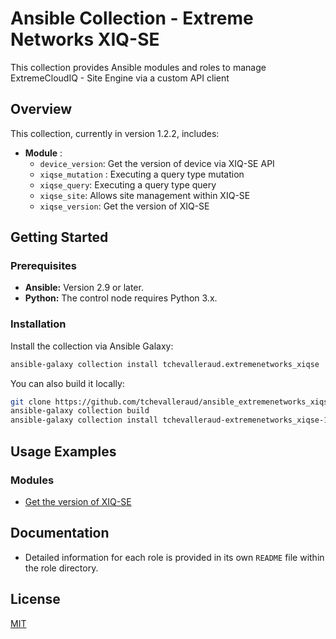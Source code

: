 # Ansible Collection - Extreme Networks XIQ-SE

This collection provides Ansible modules and roles to manage ExtremeCloudIQ - Site Engine via a custom API client

## Overview

This collection, currently in version 1.2.2, includes:

- **Module** :
  - `device_version`: Get the version of device via XIQ-SE API 
  - `xiqse_mutation` : Executing a query type mutation
  - `xiqse_query`: Executing a query type query
  - `xiqse_site`: Allows site management within XIQ-SE
  - `xiqse_version`: Get the version of XIQ-SE

## Getting Started

### Prerequisites

- **Ansible:** Version 2.9 or later.
- **Python:** The control node requires Python 3.x.

### Installation

Install the collection via Ansible Galaxy:

```bash
ansible-galaxy collection install tchevalleraud.extremenetworks_xiqse
```

You can also build it locally:

```bash
git clone https://github.com/tchevalleraud/ansible_extremenetworks_xiqse
ansible-galaxy collection build
ansible-galaxy collection install tchevalleraud-extremenetworks_xiqse-1.2.2.tar.gz
```

## Usage Examples

### Modules

* [Get the version of XIQ-SE](https://github.com/tchevalleraud/ansible_extremenetworks_xiqse/blob/main/examples/get-xiqse-version.yml)

## Documentation

* Detailed information for each role is provided in its own `README` file within the role directory.

## License

[MIT](https://github.com/tchevalleraud/ansible_extremenetworks_xiqse/blob/main/LICENSE)
